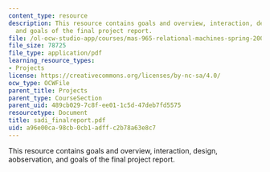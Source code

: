 ```yaml
---
content_type: resource
description: This resource contains goals and overview, interaction, design, aobservation,
  and goals of the final project report.
file: /ol-ocw-studio-app/courses/mas-965-relational-machines-spring-2005/a96e00ca98cb0cb1adffc2b78a63e8c7_sadi_finalreport.pdf
file_size: 78725
file_type: application/pdf
learning_resource_types:
- Projects
license: https://creativecommons.org/licenses/by-nc-sa/4.0/
ocw_type: OCWFile
parent_title: Projects
parent_type: CourseSection
parent_uid: 489cb029-7c8f-ee01-1c5d-47deb7fd5575
resourcetype: Document
title: sadi_finalreport.pdf
uid: a96e00ca-98cb-0cb1-adff-c2b78a63e8c7
---
```

This resource contains goals and overview, interaction, design, aobservation, and goals of the final project report.